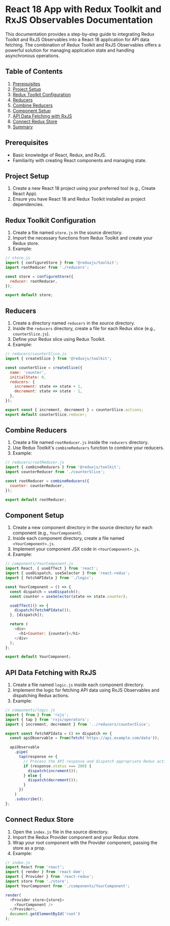 # React 18 App with Redux Toolkit and RxJS Observables Documentation

This documentation provides a step-by-step guide to integrating Redux Toolkit and RxJS Observables into a React 18 application for API data fetching. 
The combination of Redux Toolkit and RxJS Observables offers a powerful solution for managing application state and handling asynchronous operations.

## Table of Contents

1. [Prerequisites](#prerequisites)
2. [Project Setup](#project-setup)
3. [Redux Toolkit Configuration](#redux-toolkit-configuration)
4. [Reducers](#reducers)
5. [Combine Reducers](#combine-reducers)
6. [Component Setup](#component-setup)
7. [API Data Fetching with RxJS](#api-data-fetching-with-rxjs)
8. [Connect Redux Store](#connect-redux-store)
9. [Summary](#summary)

## Prerequisites

- Basic knowledge of React, Redux, and RxJS.
- Familiarity with creating React components and managing state.

## Project Setup

1. Create a new React 18 project using your preferred tool (e.g., Create React App).
2. Ensure you have React 18 and Redux Toolkit installed as project dependencies.

## Redux Toolkit Configuration

1. Create a file named `store.js` in the source directory.
2. Import the necessary functions from Redux Toolkit and create your Redux store.
3. Example:

```javascript
// store.js
import { configureStore } from '@reduxjs/toolkit';
import rootReducer from './reducers';

const store = configureStore({
  reducer: rootReducer,
});

export default store;
```

## Reducers

1. Create a directory named `reducers` in the source directory.
2. Inside the `reducers` directory, create a file for each Redux slice (e.g., `counterSlice.js`).
3. Define your Redux slice using Redux Toolkit.
4. Example:

```javascript
// reducers/counterSlice.js
import { createSlice } from '@reduxjs/toolkit';

const counterSlice = createSlice({
  name: 'counter',
  initialState: 0,
  reducers: {
    increment: state => state + 1,
    decrement: state => state - 1,
  },
});

export const { increment, decrement } = counterSlice.actions;
export default counterSlice.reducer;
```

## Combine Reducers

1. Create a file named `rootReducer.js` inside the `reducers` directory.
2. Use Redux Toolkit's `combineReducers` function to combine your reducers.
3. Example:

```javascript
// reducers/rootReducer.js
import { combineReducers } from '@reduxjs/toolkit';
import counterReducer from './counterSlice';

const rootReducer = combineReducers({
  counter: counterReducer,
});

export default rootReducer;
```

## Component Setup

1. Create a new component directory in the source directory for each component (e.g., `YourComponent`).
2. Inside each component directory, create a file named `<YourComponent>.js`.
3. Implement your component JSX code in `<YourComponent>.js`.
4. Example:

```javascript
// components/YourComponent.js
import React, { useEffect } from 'react';
import { useDispatch, useSelector } from 'react-redux';
import { fetchAPIdata } from './logic';

const YourComponent = () => {
  const dispatch = useDispatch();
  const counter = useSelector(state => state.counter);

  useEffect(() => {
    dispatch(fetchAPIdata());
  }, [dispatch]);

  return (
    <div>
      <h1>Counter: {counter}</h1>
    </div>
  );
};

export default YourComponent;
```

## API Data Fetching with RxJS

1. Create a file named `logic.js` inside each component directory.
2. Implement the logic for fetching API data using RxJS Observables and dispatching Redux actions.
3. Example:

```javascript
// components/logic.js
import { from } from 'rxjs';
import { tap } from 'rxjs/operators';
import { increment, decrement } from '../reducers/counterSlice';

export const fetchAPIdata = () => dispatch => {
  const apiObservable = from(fetch('https://api.example.com/data'));

  apiObservable
    .pipe(
      tap(response => {
        // Process the API response and dispatch appropriate Redux actions
        if (response.status === 200) {
          dispatch(increment());
        } else {
          dispatch(decrement());
        }
      })
    )
    .subscribe();
};
```

## Connect Redux Store

1. Open the `index.js` file in the source directory.
2. Import the Redux Provider component and your Redux store.
3. Wrap your root component with the Provider component, passing the store as a prop.
4. Example:

```javascript
// index.js
import React from 'react';
import { render } from 'react-dom';
import { Provider } from 'react-redux';
import store from './store';
import YourComponent from './components/YourComponent';

render(
  <Provider store={store}>
    <YourComponent />
  </Provider>,
  document.getElementById('root')
);
```
